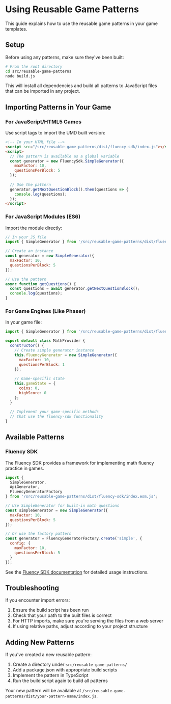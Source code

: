# Using Reusable Game Patterns

This guide explains how to use the reusable game patterns in your game templates.

## Setup

Before using any patterns, make sure they've been built:

```bash
# From the root directory
cd src/reusable-game-patterns
node build.js
```

This will install all dependencies and build all patterns to JavaScript files that can be imported in any project.

## Importing Patterns in Your Game

### For JavaScript/HTML5 Games

Use script tags to import the UMD built version:

```html
<!-- In your HTML file -->
<script src="/src/reusable-game-patterns/dist/fluency-sdk/index.js"></script>
<script>
  // The pattern is available as a global variable
  const generator = new FluencySdk.SimpleGenerator({
    maxFactor: 10,
    questionsPerBlock: 5
  });
  
  // Use the pattern
  generator.getNextQuestionBlock().then(questions => {
    console.log(questions);
  });
</script>
```

### For JavaScript Modules (ES6)

Import the module directly:

```javascript
// In your JS file
import { SimpleGenerator } from '/src/reusable-game-patterns/dist/fluency-sdk/index.esm.js';

// Create an instance
const generator = new SimpleGenerator({
  maxFactor: 10,
  questionsPerBlock: 5
});

// Use the pattern
async function getQuestions() {
  const questions = await generator.getNextQuestionBlock();
  console.log(questions);
}
```

### For Game Engines (Like Phaser)

In your game file:

```javascript
import { SimpleGenerator } from '/src/reusable-game-patterns/dist/fluency-sdk/index.esm.js';

export default class MathProvider {
  constructor() {
    // Create simple generator instance
    this.fluencyGenerator = new SimpleGenerator({
      maxFactor: 10,
      questionsPerBlock: 1
    });
    
    // Game-specific state
    this.gameState = {
      coins: 0,
      highScore: 0
    };
  }
  
  // Implement your game-specific methods
  // that use the fluency-sdk functionality
}
```

## Available Patterns

### Fluency SDK

The Fluency SDK provides a framework for implementing math fluency practice in games.

```javascript
import { 
  SimpleGenerator, 
  ApiGenerator, 
  FluencyGeneratorFactory
} from '/src/reusable-game-patterns/dist/fluency-sdk/index.esm.js';

// Use SimpleGenerator for built-in math questions
const simpleGenerator = new SimpleGenerator({
  maxFactor: 10,
  questionsPerBlock: 5
});

// Or use the factory pattern
const generator = FluencyGeneratorFactory.create('simple', {
  config: {
    maxFactor: 10,
    questionsPerBlock: 5
  }
});
```

See the [Fluency SDK documentation](./fluency-sdk/README.md) for detailed usage instructions.

## Troubleshooting

If you encounter import errors:

1. Ensure the build script has been run
2. Check that your path to the built files is correct
3. For HTTP imports, make sure you're serving the files from a web server
4. If using relative paths, adjust according to your project structure

## Adding New Patterns

If you've created a new reusable pattern:

1. Create a directory under `src/reusable-game-patterns/`
2. Add a package.json with appropriate build scripts
3. Implement the pattern in TypeScript
4. Run the build script again to build all patterns

Your new pattern will be available at `/src/reusable-game-patterns/dist/your-pattern-name/index.js`. 